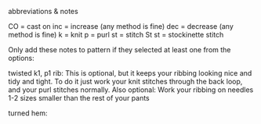 abbreviations & notes

CO = cast on
inc = increase (any method is fine)
dec = decrease (any method is fine)
k = knit
p = purl
st = stitch
St st = stockinette stitch

Only add these notes to pattern if they selected at least one from the options:

twisted k1, p1 rib:
This is optional, but it keeps your ribbing looking nice and tidy and tight. To do it just work your knit stitches through the back loop, and your purl stitches normally.
Also optional: Work your ribbing on needles 1-2 sizes smaller than the rest of your pants

turned hem:
